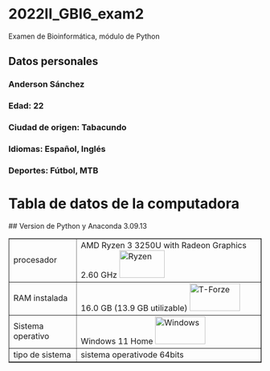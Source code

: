# 2022II_GBI6_exam2
Examen de Bioinformática, módulo de Python
## **Datos personales**
 
### Anderson Sánchez
### Edad: 22
### Ciudad de origen: Tabacundo
### Idiomas: Español, Inglés 
### Deportes: Fútbol, MTB

<h1>Tabla de datos de la computadora</h1>
<table border="1">
  <tr>
      <td>procesador</td>
      <td>AMD Ryzen 3 3250U with Radeon Graphics 2.60 GHz <a href="https://Ryzen/en/"> <img alt="Ryzen" src="https://www.logolynx.com/images/logolynx/c3/c3f43dce1adb8f757ccad1f23e2ecbf3.jpeg" width="90" height="55"></td>
  </tr>
  <tr>
      <td>RAM instalada<!td>
      <td>16.0 GB (13.9 GB utilizable)  <a href="https://T-Forze/en/"> <img alt="T-Forze" src="https://images10.newegg.com/BizIntell/item/20/331/20-331-383/a55_091719.jpg" width="100" height="55"><!td>
  </tr>
  <tr>
      <td>Sistema operativo<!td>
      <td>Windows 11 Home  <a href="https://Windows/en/"> <img alt="Windows" src="https://askleo.com/wp-content/uploads/2021/06/windows11-1200x681.jpg.webp" width="100" height="55"><!td>
  </tr>
  <tr>
      <td>tipo de sistema</td>
      <td>sistema operativode 64bits</td>
   </tr>
## Version de Python y Anaconda
   3.09.13
